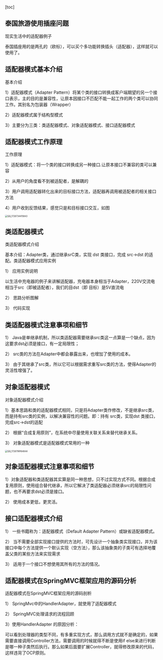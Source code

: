 [toc]

## 泰国旅游使用插座问题
现实生活中的适配器例子

泰国插座用的是两孔的（欧标），可以买个多功能转换插头（适配器），这样就可以使用了。

## 适配器模式基本介绍

基本介绍

1）适配器模式（Adapter Pattern）将某个类的接口转换成客户端期望的另一个接口表示，主的目的是兼容性，让原本因接口不匹配不能一起工作的两个类可以协同工作。其别名为包装器（Wrapper）

2）适配器模式属于结构型模式

3）主要分为三类：类适配器模式、对象适配器模式、接口适配器模式

## 适配器模式工作原理
工作原理

1）适配器模式：将一个类的接口转换成另一种接口.让原本接口不兼容的类可以兼容

2）从用户的角度看不到被适配者，是解耦的

3）用户调用适配器转化出来的目标接口方法，适配器再调用被适配者的相关接口方法

4）用户收到反馈结果，感觉只是和目标接口交互，如图

<img src="/Users/yannlau/Documents/JavaSet/Java韩顺平/高阶专题/设计模式专题/尚硅谷Java设计模式（图解+框架源码剖析）-HSP/assets/QQ_1726734415843.png" alt="QQ_1726734415843" style="zoom:50%;" />

## 类适配器模式
类适配器模式介绍

基本介绍：Adapter类，通过继承srC类，实现 dst 类接口，完成 src->dst 的适配。类适配器模式应用实例

1） 应用实例说明

以生活中充电器的例子来讲解适配器，充电器本身相当于Adapter，220V交流电相当于src（即被适配者），我们的目dst（即 目标）是5V直流电

2） 思路分析图解

3） 代码实现

## 类适配器模式注意事项和细节
1） Java是单继承机制，所以类适配器需要继承src类这一点算是一个缺点，因为这要求dst必须是接口，有一定局限性；

2） src类的方法在Adapter中都会暴露出来，也增加了使用的成本。

3） 由于其继承了src类，所以它可以根据需求重写src类的方法，使得Adapter的灵活性增强了。

## 对象适配器模式

对象适配器模式介绍

1）基本思路和类的适配器模式相同，只是将Adapter类作修改，不是继承src类，而是持有src类的实例，以解决兼容性的问题。即：持有 src类，实现dst 类接口，完成src->dst的适配

2） 根据“合成复用原则”，在系统中尽量使用关联关系来替代继承关系。

3） 对象适配器模式是适配器模式常用的一种

<img src="/Users/yannlau/Documents/JavaSet/Java韩顺平/高阶专题/设计模式专题/尚硅谷Java设计模式（图解+框架源码剖析）-HSP/assets/QQ_1726799164844.png" alt="QQ_1726799164844" style="zoom:50%;" />

## 对象适配器模式注意事项和细节
1）对象适配器和类适配器其实算是同一种思想，只不过实现方式不同。根据合成复用原则，使用组合替代继承，所以它解决了类适配器必须继承src的局限性问题，也不再要求dst必须是接口。

2） 使用成本更低，更灵活。

## 接口适配器模式介绍

1） 一些书籍称为：适配器模式（Default Adapter Pattern）或缺省适配器模式。

2） 当不需要全部实现接口提供的方法时，可先设计一个抽象类实现接口，并为该接口中每个方法提供一个默认实现（空方法），那么该抽象类的子类可有选择地覆盖父类的某些方法来实现需求

3） 适用于一个接口不想使用其所有的方法的情况。

## 适配器模式在SpringMVC框架应用的源码分析

适配器模式在SpringMVC框架应用的源码剖析

1） SpringMvc中的HandlerAdapter，就使用了适配器模式

2） SpringMVC处理请求的流程回顾

3）使用HandlerAdapter 的原因分析：

可以看到处理器的类型不同，有多重实现方式，那么调用方式就不是确定的，如果需要直接调用Controller方法，需要调用的时候就得不断是使用if else来进行判断是哪一种子类然后执行。那么如果后面要扩展Controller，就得修改原来的代码，这样违背了OCP原则。